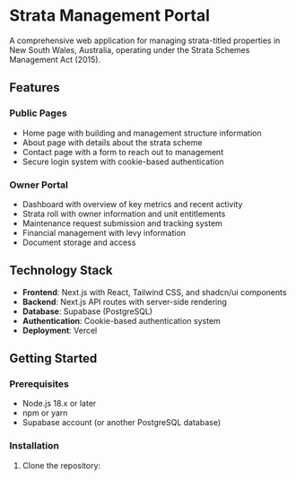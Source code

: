 # Strata Management Portal

A comprehensive web application for managing strata-titled properties in New South Wales, Australia, operating under the Strata Schemes Management Act (2015).

## Features

### Public Pages
- Home page with building and management structure information
- About page with details about the strata scheme
- Contact page with a form to reach out to management
- Secure login system with cookie-based authentication

### Owner Portal
- Dashboard with overview of key metrics and recent activity
- Strata roll with owner information and unit entitlements
- Maintenance request submission and tracking system
- Financial management with levy information
- Document storage and access

## Technology Stack

- **Frontend**: Next.js with React, Tailwind CSS, and shadcn/ui components
- **Backend**: Next.js API routes with server-side rendering
- **Database**: Supabase (PostgreSQL)
- **Authentication**: Cookie-based authentication system
- **Deployment**: Vercel

## Getting Started

### Prerequisites

- Node.js 18.x or later
- npm or yarn
- Supabase account (or another PostgreSQL database)

### Installation

1. Clone the repository:

